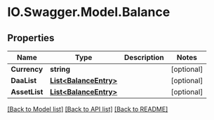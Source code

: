 # IO.Swagger.Model.Balance
## Properties

Name | Type | Description | Notes
------------ | ------------- | ------------- | -------------
**Currency** | **string** |  | [optional] 
**DaaList** | [**List&lt;BalanceEntry&gt;**](BalanceEntry.md) |  | [optional] 
**AssetList** | [**List&lt;BalanceEntry&gt;**](BalanceEntry.md) |  | [optional] 

[[Back to Model list]](../README.md#documentation-for-models) [[Back to API list]](../README.md#documentation-for-api-endpoints) [[Back to README]](../README.md)

